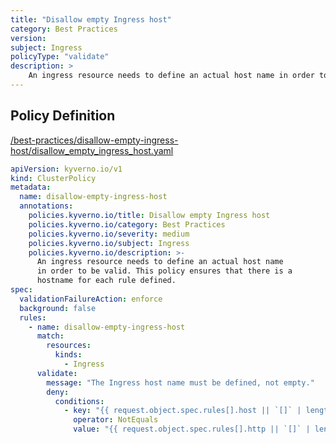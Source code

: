 ```yaml
---
title: "Disallow empty Ingress host"
category: Best Practices
version: 
subject: Ingress
policyType: "validate"
description: >
    An ingress resource needs to define an actual host name in order to be valid. This policy ensures that there is a hostname for each rule defined.
---
```


## Policy Definition
<a href="https://github.com/kyverno/policies/raw/release-1.6//best-practices/disallow-empty-ingress-host/disallow_empty_ingress_host.yaml" target="-blank">/best-practices/disallow-empty-ingress-host/disallow_empty_ingress_host.yaml</a>

```yaml
apiVersion: kyverno.io/v1
kind: ClusterPolicy
metadata:
  name: disallow-empty-ingress-host
  annotations:
    policies.kyverno.io/title: Disallow empty Ingress host
    policies.kyverno.io/category: Best Practices
    policies.kyverno.io/severity: medium
    policies.kyverno.io/subject: Ingress
    policies.kyverno.io/description: >-
      An ingress resource needs to define an actual host name
      in order to be valid. This policy ensures that there is a
      hostname for each rule defined.
spec:
  validationFailureAction: enforce
  background: false
  rules:
    - name: disallow-empty-ingress-host
      match:
        resources:
          kinds:
            - Ingress
      validate:
        message: "The Ingress host name must be defined, not empty."
        deny:
          conditions:
            - key: "{{ request.object.spec.rules[].host || `[]` | length(@) }}"
              operator: NotEquals
              value: "{{ request.object.spec.rules[].http || `[]` | length(@) }}"
```
